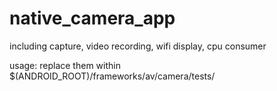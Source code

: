 # native_camera_app
including capture, video recording, wifi display, cpu consumer

usage:
replace them within $(ANDROID_ROOT)/frameworks/av/camera/tests/
